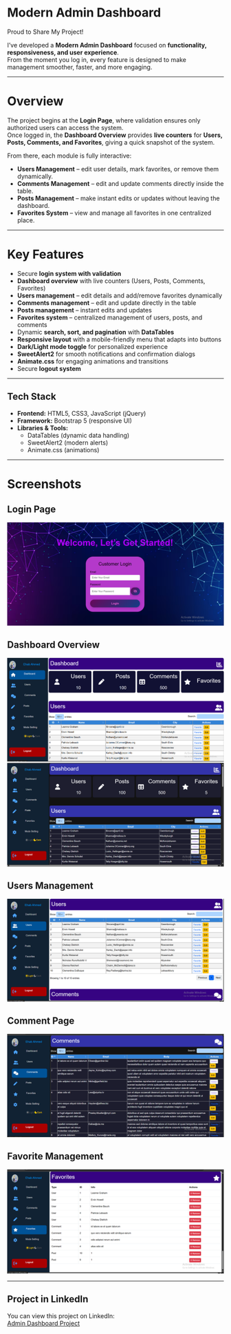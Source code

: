 # Modern Admin Dashboard

Proud to Share My Project!   

I’ve developed a **Modern Admin Dashboard** focused on **functionality, responsiveness, and user experience**.  
From the moment you log in, every feature is designed to make management smoother, faster, and more engaging.

---

# Overview
The project begins at the **Login Page**, where validation ensures only authorized users can access the system.  
Once logged in, the **Dashboard Overview** provides **live counters** for **Users, Posts, Comments, and Favorites**, giving a quick snapshot of the system.  

From there, each module is fully interactive:

- **Users Management** – edit user details, mark favorites, or remove them dynamically.  
- **Comments Management** – edit and update comments directly inside the table.  
- **Posts Management** – make instant edits or updates without leaving the dashboard.  
- **Favorites System** – view and manage all favorites in one centralized place.  

---

# Key Features
- Secure **login system with validation**  
- **Dashboard overview** with live counters (Users, Posts, Comments, Favorites)  
- **Users management** – edit details and add/remove favorites dynamically  
- **Comments management** – edit and update directly in the table  
- **Posts management** – instant edits and updates  
- **Favorites system** – centralized management of users, posts, and comments  
- Dynamic **search, sort, and pagination** with **DataTables**  
- **Responsive layout** with a mobile-friendly menu that adapts into buttons  
- **Dark/Light mode toggle** for personalized experience  
- **SweetAlert2** for smooth notifications and confirmation dialogs  
- **Animate.css** for engaging animations and transitions  
- Secure **logout system**  

---

## Tech Stack
- **Frontend:** HTML5, CSS3, JavaScript (jQuery)  
- **Framework:** Bootstrap 5 (responsive UI)  
- **Libraries & Tools:**  
  - DataTables (dynamic data handling)  
  - SweetAlert2 (modern alerts)  
  - Animate.css (animations)  


---

# Screenshots

## Login Page
![Login Page](https://github.com/EhapAhmeda/Admin-Dashboard/blob/24bef5ecb592f0ef026200e440c1f7cbacedbd04/Project_Images/Screenshot%20(64).png)

## Dashboard Overview
![Dashboard Overview](https://github.com/EhapAhmeda/Admin-Dashboard/blob/24bef5ecb592f0ef026200e440c1f7cbacedbd04/Project_Images/Screenshot%20(70).png)
![Dashboard Overview](https://github.com/EhapAhmeda/Admin-Dashboard/blob/24bef5ecb592f0ef026200e440c1f7cbacedbd04/Project_Images/Screenshot%20(71).png)

## Users Management
![Users Management](https://github.com/EhapAhmeda/Admin-Dashboard/blob/24bef5ecb592f0ef026200e440c1f7cbacedbd04/Project_Images/Screenshot%20(68).png)
## Comment Page
![Login Page](https://github.com/EhapAhmeda/Admin-Dashboard/blob/24bef5ecb592f0ef026200e440c1f7cbacedbd04/Project_Images/Screenshot%20(73).png)

## Favorite Management
![Posts Management](https://github.com/EhapAhmeda/Admin-Dashboard/blob/24bef5ecb592f0ef026200e440c1f7cbacedbd04/Project_Images/Screenshot%20(74).png)

---

## Project in LinkedIn

You can view this project on LinkedIn:  
[Admin Dashboard Project](https://www.linkedin.com/posts/ehab-ahmed-abdelhamid-582b22284_webdevelopment-javascript-bootstrap-activity-7370058888517423104-1Su9?utm_source=social_share_send&utm_medium=member_desktop_web&rcm=ACoAAEU4trIBToedHDddZVg0n-bS3PmKY05QJeY)


